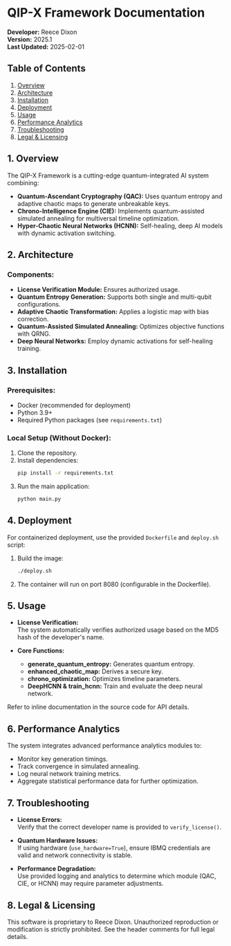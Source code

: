 # QIP-X Framework Documentation

**Developer:** Reece Dixon  
**Version:** 2025.1  
**Last Updated:** 2025-02-01

## Table of Contents
1. [Overview](#overview)
2. [Architecture](#architecture)
3. [Installation](#installation)
4. [Deployment](#deployment)
5. [Usage](#usage)
6. [Performance Analytics](#performance-analytics)
7. [Troubleshooting](#troubleshooting)
8. [Legal & Licensing](#legal--licensing)

## 1. Overview
The QIP-X Framework is a cutting-edge quantum-integrated AI system combining:
- **Quantum-Ascendant Cryptography (QAC):** Uses quantum entropy and adaptive chaotic maps to generate unbreakable keys.
- **Chrono-Intelligence Engine (CIE):** Implements quantum-assisted simulated annealing for multiversal timeline optimization.
- **Hyper-Chaotic Neural Networks (HCNN):** Self-healing, deep AI models with dynamic activation switching.

## 2. Architecture

### Components:
- **License Verification Module:** Ensures authorized usage.
- **Quantum Entropy Generation:** Supports both single and multi-qubit configurations.
- **Adaptive Chaotic Transformation:** Applies a logistic map with bias correction.
- **Quantum-Assisted Simulated Annealing:** Optimizes objective functions with QRNG.
- **Deep Neural Networks:** Employ dynamic activations for self-healing training.

## 3. Installation

### Prerequisites:
- Docker (recommended for deployment)
- Python 3.9+
- Required Python packages (see `requirements.txt`)

### Local Setup (Without Docker):
1. Clone the repository.
2. Install dependencies:
    ```bash
    pip install -r requirements.txt
    ```
3. Run the main application:
    ```bash
    python main.py
    ```

## 4. Deployment

For containerized deployment, use the provided `Dockerfile` and `deploy.sh` script:
1. Build the image:
    ```bash
    ./deploy.sh
    ```
2. The container will run on port 8080 (configurable in the Dockerfile).

## 5. Usage

- **License Verification:**  
  The system automatically verifies authorized usage based on the MD5 hash of the developer's name.

- **Core Functions:**  
  - **generate_quantum_entropy:** Generates quantum entropy.
  - **enhanced_chaotic_map:** Derives a secure key.
  - **chrono_optimization:** Optimizes timeline parameters.
  - **DeepHCNN & train_hcnn:** Train and evaluate the deep neural network.

Refer to inline documentation in the source code for API details.

## 6. Performance Analytics

The system integrates advanced performance analytics modules to:
- Monitor key generation timings.
- Track convergence in simulated annealing.
- Log neural network training metrics.
- Aggregate statistical performance data for further optimization.

## 7. Troubleshooting

- **License Errors:**  
  Verify that the correct developer name is provided to `verify_license()`.
  
- **Quantum Hardware Issues:**  
  If using hardware (`use_hardware=True`), ensure IBMQ credentials are valid and network connectivity is stable.

- **Performance Degradation:**  
  Use provided logging and analytics to determine which module (QAC, CIE, or HCNN) may require parameter adjustments.

## 8. Legal & Licensing

This software is proprietary to Reece Dixon. Unauthorized reproduction or modification is strictly prohibited. See the header comments for full legal details.
